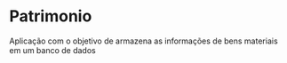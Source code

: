 # Patrimonio
Aplicação com o objetivo de armazena as informações de bens materiais em um banco de dados
